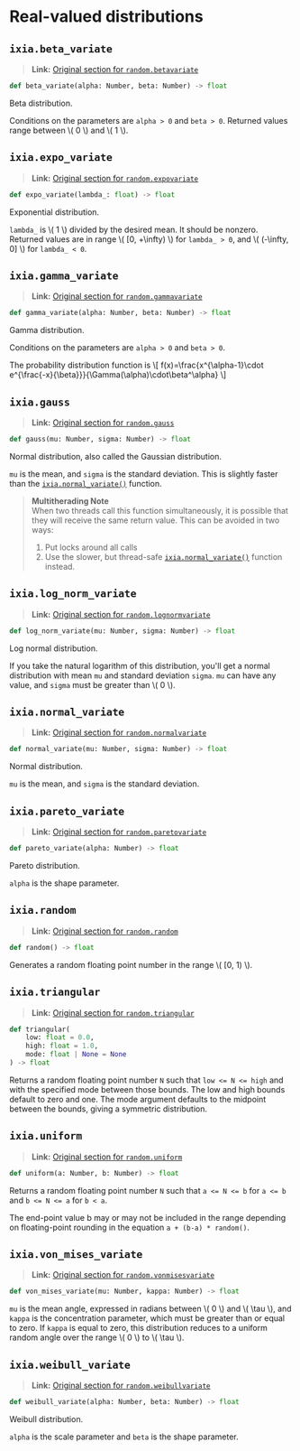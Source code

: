 # Real-valued distributions

## `ixia.beta_variate`

> **Link:** [Original section for `random.betavariate`](https://docs.python.org/3/library/random.html#random.betavariate)

```py
def beta_variate(alpha: Number, beta: Number) -> float
```

Beta distribution.

Conditions on the parameters are `alpha > 0` and `beta > 0`.
Returned values range between \\( 0 \\) and \\( 1 \\).


## `ixia.expo_variate`

> **Link:** [Original section for `random.expovariate`](https://docs.python.org/3/library/random.html#random.expovariate)

```py
def expo_variate(lambda_: float) -> float
```

Exponential distribution.

`lambda_` is \\( 1 \\) divided by the desired mean. It should be nonzero.
Returned values are in range \\( [0, +\infty) \\) for `lambda_ > 0`,
and \\( (-\infty, 0] \\) for `lambda_ < 0`.


## `ixia.gamma_variate`

> **Link:** [Original section for `random.gammavariate`](https://docs.python.org/3/library/random.html#random.gammavariate)

```py
def gamma_variate(alpha: Number, beta: Number) -> float
```

Gamma distribution.

Conditions on the parameters are `alpha > 0` and `beta > 0`.

The probability distribution function is
\\[ f(x)=\frac{x^{\alpha-1}\cdot e^{\frac{-x}{\beta}}}{\Gamma(\alpha)\cdot\beta^\alpha} \\]

## `ixia.gauss`

> **Link:** [Original section for `random.gauss`](https://docs.python.org/3/library/random.html#random.gauss)

```py
def gauss(mu: Number, sigma: Number) -> float
```

Normal distribution, also called the Gaussian distribution.

`mu` is the mean, and `sigma` is the standard deviation. This is slightly
faster than the [`ixia.normal_variate()`](#normal_variate) function.

> **Multitherading Note**  
> When two threads call this function simultaneously, it is possible that they
> will receive the same return value.
> This can be avoided in two ways:
> 1. Put locks around all calls
> 2. Use the slower, but thread-safe [`ixia.normal_variate()`](#normal_variate)
> function instead.


## `ixia.log_norm_variate`

> **Link:** [Original section for `random.lognormvariate`](https://docs.python.org/3/library/random.html#random.lognormvariate)

```py
def log_norm_variate(mu: Number, sigma: Number) -> float
```

Log normal distribution.

If you take the natural logarithm of this distribution, you'll get a normal
distribution with mean `mu` and standard deviation `sigma`. `mu` can have any
value, and `sigma` must be greater than \\( 0 \\).


## `ixia.normal_variate`

> **Link:** [Original section for `random.normalvariate`](https://docs.python.org/3/library/random.html#random.normalvariate)

```py
def normal_variate(mu: Number, sigma: Number) -> float
```

Normal distribution.

`mu` is the mean, and `sigma` is the standard deviation.


## `ixia.pareto_variate`

> **Link:** [Original section for `random.paretovariate`](https://docs.python.org/3/library/random.html#random.paretovariate)

```py
def pareto_variate(alpha: Number) -> float
```

Pareto distribution.

`alpha` is the shape parameter.


## `ixia.random`

> **Link:** [Original section for `random.random`](https://docs.python.org/3/library/random.html#random.random)

```py
def random() -> float
```

Generates a random floating point number in the range \\( [0, 1) \\).


## `ixia.triangular`

> **Link:** [Original section for `random.triangular`](https://docs.python.org/3/library/random.html#random.triangular)

```py
def triangular(
    low: float = 0.0,
    high: float = 1.0,
    mode: float | None = None
) -> float
```

Returns a random floating point number `N` such that `low <= N <= high` and
with the specified mode between those bounds. The low and high bounds default
to zero and one. The mode argument defaults to the midpoint between the
bounds, giving a symmetric distribution.


## `ixia.uniform`

> **Link:** [Original section for `random.uniform`](https://docs.python.org/3/library/random.html#random.uniform)

```py
def uniform(a: Number, b: Number) -> float
```

Returns a random floating point number `N` such that `a <= N <= b` for `a <= b`
and `b <= N <= a` for `b < a`.

The end-point value b may or may not be included in the range depending on
floating-point rounding in the equation `a + (b-a) * random()`.


## `ixia.von_mises_variate`

> **Link:** [Original section for `random.vonmisesvariate`](https://docs.python.org/3/library/random.html#random.vonmisesvariate)

```py
def von_mises_variate(mu: Number, kappa: Number) -> float
```

`mu` is the mean angle, expressed in radians between \\( 0 \\)
and \\( \tau \\), and `kappa` is the concentration parameter, which must be
greater than or equal to zero. If `kappa` is equal to zero, this distribution
reduces to a uniform random angle over the range \\( 0 \\) to \\( \tau \\).


## `ixia.weibull_variate`

> **Link:** [Original section for `random.weibullvariate`](https://docs.python.org/3/library/random.html#random.weibullvariate)

```py
def weibull_variate(alpha: Number, beta: Number) -> float
```

Weibull distribution.

`alpha` is the scale parameter and `beta` is the shape parameter.

